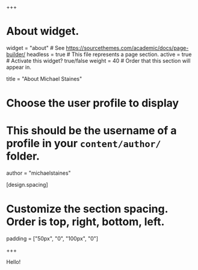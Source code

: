 +++
# About widget.
widget = "about"  # See https://sourcethemes.com/academic/docs/page-builder/
headless = true  # This file represents a page section.
active = true  # Activate this widget? true/false
weight = 40  # Order that this section will appear in.

title = "About Michael Staines"

# Choose the user profile to display
# This should be the username of a profile in your `content/author/` folder.
author = "michaelstaines"

[design.spacing]
  # Customize the section spacing. Order is top, right, bottom, left.
  padding = ["50px", "0", "100px", "0"]

+++

Hello!